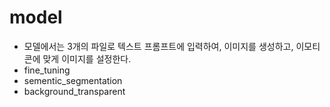 # model 

- 모델에서는 3개의 파일로 텍스트 프롬프트에 입력하여, 이미지를 생성하고, 이모티콘에 맞게 이미지를 설정한다.
- fine_tuning
- sementic_segmentation
- background_transparent

